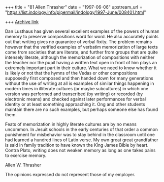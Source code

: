 +++
title = "81 Allen Thrasher"
date = "1997-06-06"
upstream_url = "https://list.indology.info/pipermail/indology/1997-June/008401.html"

+++
[Archive link](https://list.indology.info/pipermail/indology/1997-June/008401.html)

Dan Lusthaus has given several excellent examples of the powers of human
memory to preserve compositions word for word.  He also accurately points
out that writing gives no guarantee of verbal fixity.  The problem remains
however that the verified examples of verbatim memorization of large texts
come from societies that are literate, and further from groups that are
quite intensely literate, although the memorization of compositions
with neither the teacher nor the pupil having a written text open in front
of him plays an extremely important part in their culture.  What we need
to know whether it is likely or not that the hymns of the Vedas or other
compositions supposedly first composed and then handed down for many
generations without the use of writing at all is examples of similar
things happening in modern times in illiterate cultures (or maybe
subcultures) in which one version was performed and transcribed (by
writing) or recorded (by electronic means) and checked against later
performances for verbal identity or at least something approaching it.
Ong and other students maintain there are no such examples, but perhaps
someone else has found them.

Feats of memorization in highly literate cultures are by no means
uncommon.  In Jesuit schools in the early centuries of that order a common
punishment for misbehavior was to stay behind in the classroom until one
had learned a hundred lines of Latin verse.  My own great great
grandfather is said in family tradition to have known the King James Bible
by heart.  Contra Plato, writing does not weaken memory as long as one
takes pains to exercise memory.

Allen W. Thrasher

The opinions expressed do not represent those of my employer.







